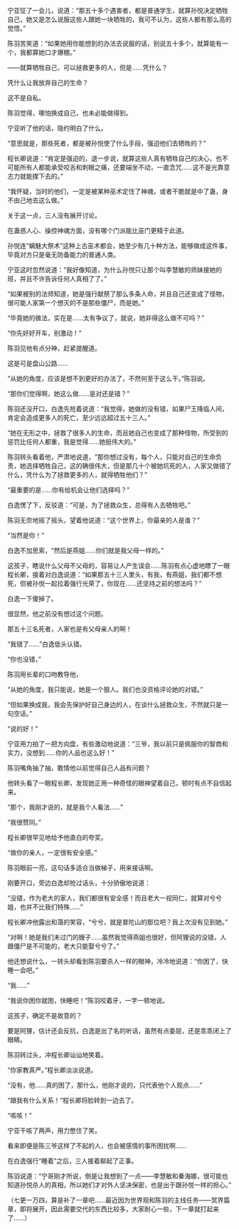 宁亚怔了一会儿，说道：“那五十多个遇害者，都是普通学生，就算孙悦决定牺牲自己，她又是怎么说服这些人跟她一块牺牲的，我可不认为，这些人都有那么高的觉悟。”

陈羽苦笑道：“如果她用你能想到的办法去说服的话，别说五十多个，就算能有一个，我都算她口才爆棚。”

——就算牺牲自己，可以拯救更多的人，但是……凭什么？

凭什么让我放弃自己的生命？

这不是自私。

陈羽觉得，哪怕换成自己，也未必能做得到。

宁亚听了他的话，隐约明白了什么。

“意思就是，那些死者，都是被孙悦使了什么手段，强迫他们去牺牲的？”

程长卿说道：“肯定是强迫的，退一步说，就算这些人真有牺牲自己的决心，也不可能所有人都能承受咬舌和刺眼之痛，还要端坐不动，一直念咒……这不是光靠意志力就能撑下去的。”

“我怀疑，当时的他们，一定是被某种巫术定住了神魂，或者干脆就是中了蛊，身不由己地去这么做。”

关于这一点，三人没有展开讨论。

在蛊惑人心、操控神魂方面，没有哪个门派能比巫门更精于此道。

孙悦连“螭魅大祭术”这种上古巫术都会，她至少有几十种方法，能够做成这件事，毕竟对方只是毫无防备能力的普通人类。

宁亚这时忽然说道：“我好像知道，为什么孙悦只让那个叫李慧敏的师妹接她的班，并且不许告诉任何人真相了了。”

“如果被别的法师知道，她是强行献祭了那么多条人命，并且自己还变成了怪物，很可能人家第一个想灭的不是那些僵尸，而是她。”

“毕竟她的做法，实在是……太有争议了，就说，她非得这么做不可吗？”

“你先好好开车，别激动！”

陈羽见他有点分神，赶紧提醒道。

这是可是盘山公路……

“从她的角度，应该是想不到更好的办法了，不然何至于这么干。”陈羽说。

“那你们觉得啊，她这么做……是对还是错？”

陈羽还没开口，白逸先抢着说道：“我觉得，她做的没有错，如果尸王降临人间，肯定会造成更多人的死亡，至少远远超过五十三人。”

“她在无形之中，拯救了很多人的生命，而且她自己也变成了那种怪物，所受到的惩罚比任何人都重，我是觉得……她挺伟大的。”

陈羽转头看着他，严肃地说道，“那你想过没有，每个人，只能对自己的生命负责，她选择牺牲自己，这的确很伟大，但是那几十个被她坑死的人，人家又做错了什么，凭什么为了拯救更多的人，就得牺牲他们？”

“最重要的是……你有给机会让他们选择吗？”

白逸愣了下，反驳道：“可是，为了拯救众生，总得有人去牺牲吧。”

陈羽无奈地摇了摇头，望着他说道：“这个世界上，你最亲的人是谁？”

“当然是你！”

白逸不加思索，“然后是燕姐……你们就是我父母一样的。”

这孩子，瞎说什么父母不父母的，容易让人产生误会……陈羽有点心虚地瞟了一眼程长卿，接着对白逸说道：“如果那五十三人里头，有我，有燕姐，我们都不想死，但被孙悦一起拉着强行光荣了，你现在……还坚持之前的想法吗？”

白逸一下傻掉了。

很显然，他之前没有想过这个问题。

那五十三名死者，人家也是有父母亲人的啊！

“我错了……”白逸低头认错。

“你也没错，”

陈羽用长辈的口吻教导他，

“从她的角度，我只能说，她是一个狠人。我们也没资格评论她的对错。”

“但如果换成我，我会先保护好自己身边的人，在谈什么拯救众生，不然就只是一句空话。”

“说的好！”

宁亚用力拍了一把方向盘，有些激动地说道：“三爷，我以前只是佩服你的智商和实力，没想到……你的人品也这么好！”

陈羽嘴角抽了抽，敢情他以前觉得自己人品有问题？

他转头看了一眼程长卿，发现她正用一种奇怪的眼神望着自己，顿时有点不自信起来。

“那个，我刚才说的，就是我个人看法……”

“我很赞同。”

程长卿很罕见地给予他直白的夸奖。

“做你的亲人，一定很有安全感。”

陈羽眼前一亮，这句话多适合当做梯子，用来接话啊。

刚要开口，旁边白逸却抢过话头，十分骄傲地说道：

“没错，作为老大的家人，我们都很有安全感！而且老大一视同仁，就算对兮兮姐，也并不比我们特殊……”

程长卿冲他露出和蔼的笑容，“兮兮，就是普陀山的那位吧？我上次没有见到她。”

“对啊！她是我们未过门的嫂子……虽然我觉得燕姐也很好，但阿狸说的没错，人跟僵尸是不可能的，老大只能娶兮兮了。”

他还想说什么，一转头却看到陈羽要杀人一样的眼神，冷冷地说道：“你困了，快睡一会吧。”

“我……”

“我说你困你就困，快睡吧！”陈羽咬着牙，一字一顿地说。

这孩子，确定不是故意的？

要是阿狸，估计还会反抗，白逸是出了名的听话，虽然有点委屈，还是乖乖闭上了眼睛。

陈羽转过头，冲程长卿讪讪地笑着。

“你家教真严。”程长卿淡淡说道。

“没有，他……真的困了，那什么，他刚才说的，只代表他个人观点……”

“跟我有什么关系！”程长卿将脸转到一边去了。

“咳咳！”

宁亚干咳了两声，用力憋住了笑。

看来即便是陈三爷这样了不起的人，也会被感情的事所困扰啊……

在白逸强行“睡着”之后，三人接着聊起了正事。

陈羽说道：“宁哥刚才所说，倒是让我想到了一点——李慧敏和秦海娜，很可能也知道孙悦杀人的真相，所以她们才对外人坚决保密，也是出于跟孙悦一样的担心。”

（七更一万四，算是补了一章吧……最近因为世界观和陈羽的主线任务——冥界篇章，即将展开，因此需要交代的东西比较多，大家耐心一些，下一章就打起来了……）
